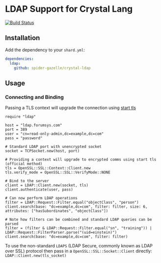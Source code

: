 # LDAP Support for Crystal Lang

[![Build Status](https://travis-ci.org/spider-gazelle/crystal-ldap.svg?branch=master)](https://travis-ci.org/spider-gazelle/crystal-ldap)

## Installation

Add the dependency to your `shard.yml`:

   ```yaml
   dependencies:
     ldap:
       github: spider-gazelle/crystal-ldap
   ```

## Usage

### Connecting and Binding

Passing a TLS context will upgrade the connection using [start tls](https://en.wikipedia.org/wiki/Lightweight_Directory_Access_Protocol#StartTLS)

```crystal
require "ldap"

host = "ldap.forumsys.com"
port = 389
user = "cn=read-only-admin,dc=example,dc=com"
pass = "password"

# Standard LDAP port with unencrypted socket
socket = TCPSocket.new(host, port)

# Providing a context will upgrade to encrypted comms using start tls (official method)
tls = OpenSSL::SSL::Context::Client.new
tls.verify_mode = OpenSSL::SSL::VerifyMode::NONE

# Bind to the server
client = LDAP::Client.new(socket, tls)
client.authenticate(user, pass)

# Can now perform LDAP operations
filter = LDAP::Request::Filter.equal("objectClass", "person")
client.search(base: "dc=example,dc=com", filter: filter, size: 6, attributes: ["hasSubordinates", "objectClass"])

# Note how filters can be combined and standard LDAP queries can be parsed
filter = (filter & LDAP::Request::Filter.equal("sn", "training")) | LDAP::Request::FilterParser.parse("(uid=einstein)")
client.search(base: "dc=example,dc=com", filter: filter)
```

To use the non-standard `LDAPS` (LDAP Secure, commonly known as LDAP over SSL) protocol then pass in a `OpenSSL::SSL::Socket::Client` directly: `LDAP::Client.new(tls_socket)`
